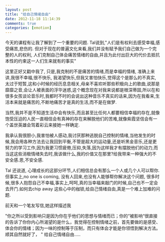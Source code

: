```yaml
---
layout: post
title: "给自己情绪自由"
date: 2012-11-18 11:14:39
comments: true
categories: [emotion]
---
```


今天的课程有让我了解到了一个重要的问题.
Tal说到,"人们是有权利去感受幸福,感受痛苦,悲伤的. 
但对于现在的普遍文化来看,我们并没有赋予我们自己做为一个完整的人的权利, 人们克制自己体会痛苦情绪的自由,并且为此付出巨大的代价去抵抗本性的约束这一人们生来就有的事实"

这里正好又戳中我了, 只是,我克制的不是痛苦的情绪,而是幸福的情绪, 准确上来讲,我很不幸福,很不快乐, 我渴望快乐,但我又害怕快乐,觉得这个是那么的不真实,太过于短暂,这和小时候的经历息息相关,母亲不喜欢听那些积极向上的歌曲,说那是靡靡之音,会让人被表面的浮华迷惑,这个概念现在对我来说都是根深蒂固,所以在和很多女孩谈论音乐时,我都时不时的会说出这种音乐不真实的话来,因为在我看来,生活本来就是痛苦的,不断地痛苦才是真的生活,而不是在做梦.

当然,我并不是不知道生活中会有快乐,而且甚至比任何人都要相信幸福的存在,就像饱受压迫的人民一直相信会有真神的存在来解脱他们的苦难,就像紫霞坚信会有一个盖世英雄会驾着彩云来接她一样确定.

我承认我很胆小,我害怕被人感动,我讨厌那种逃脱自己控制的情绪,当他发生的时候,我会用各种方法去让我回到平衡,不管是超大的运动量,还是听黑金音乐,还是更努力的学习工作,因为我更习惯疲倦,压抑,失落,因为这样我才有摆脱他们的动力,而当这这些消极情绪失去时,我该做什么,我的价值又在那里?给我带来一种强大的不安全感.恩,不安全感.

Tal 还说道, 心理成长的这部分环节,人们相信总会有那么一个人或几个人可以帮你.但事实上,no one is coming, 没有人回来,也没有人能够帮你解决这个问题, 很多时候,很多人抱怨自己不幸福,事实上,呵呵,真的当幸福来敲门的时候,自己也不一定会去开门.如何去chip away 这些心中的枷锁,给自己情绪自由,真是一个难上加难的问题.

前天和一个笔友写信,她这样描述我

"你之所以受到影响只是因为你在乎他们的思想与情绪而已；你的“被影响“很直接的告诉了你你内心所渴望的是什么，我觉得在控制情绪之前，首先要做的是感受、体会你的情绪；因为一味的控制等于压制，而只有体会才能是你领悟到解决方法。顺其自然就好了，
"
给自己情绪自由…..